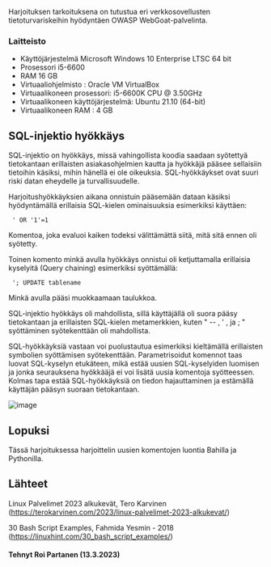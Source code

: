 


 Harjoituksen tarkoituksena on tutustua eri verkkosovellusten tietoturvariskeihin hyödyntäen OWASP WebGoat-palvelinta.
 
### Laitteisto
 
* Käyttöjärjestelmä	Microsoft Windows 10 Enterprise LTSC 64 bit
* Prosessori i5-6600
* RAM 16 GB
* Virtuaaliohjelmisto : Oracle VM VirtualBox
* Virtuaalikoneen prosessori: i5-6600K CPU @ 3.50GHz
* Virtuaalikoneen käyttöjärjestelmä: Ubuntu 21.10 (64-bit)
* Virtuaalikoneen RAM : 4 GB





## SQL-injektio hyökkäys 

SQL-injektio on hyökkäys, missä vahingollista koodia saadaan syötettyä tietokantaan erillaisten asiakasohjelmien kautta ja hyökkäjä pääsee sellaisiin tietoihin käsiksi, mihin hänellä ei ole oikeuksia. SQL-hyökkäykset ovat suuri riski datan eheydelle ja turvallisuudelle.

Harjoitushyökkäyksien aikana onnistuin pääsemään dataan käsiksi hyödyntämällä erillaisia SQL-kielen ominaisuuksia esimerkiksi käyttäen:

     ' OR '1'=1
     
Komentoa, joka evaluoi kaiken todeksi välittämättä siitä, mitä sitä ennen oli syötetty.
 
Toinen komento minkä avulla hyökkäys onnistui oli ketjuttamalla erillaisia kyselyitä (Query chaining) esimerkiksi syöttämällä:

     '; UPDATE tablename
    
 Minkä avulla pääsi muokkaamaan taulukkoa.
 
 SQL-injektio hyökkäys oli mahdollista, sillä käyttäjällä oli suora pääsy tietokantaan ja erillaisten SQL-kielen metamerkkien, kuten " -- , ' , ja ; " syöttäminen syötekenttään oli mahdollista.
 
 
 SQL-hyökkäyksiä vastaan voi puolustautua esimerkiksi kieltämällä erillaisten symbolien syöttämisen syötekenttään. Parametrisoidut komennot taas luovat SQL-kyselyn etukäteen, mikä estää uusien SQL-kyselyiden luomisen ja jonka seurauksena hyökkääjä ei voi lisätä uusia komentoja syötteessen. Kolmas tapa estää SQL-hyökkäyksiä on tiedon hajauttaminen ja estämällä käyttäjän pääsyn suoraan tietokantaan.
 
 
 
 ![image](https://user-images.githubusercontent.com/106889187/229304298-3239a758-829d-4214-90f2-c9e863b5b52d.png)




 ## Lopuksi 
 
 Tässä harjoituksessa harjoittelin uusien komentojen luontia Bahilla ja Pythonilla.
 
 
## Lähteet

Linux Palvelimet 2023 alkukevät, Tero Karvinen (https://terokarvinen.com/2023/linux-palvelimet-2023-alkukevat/)

30 Bash Script Examples, Fahmida Yesmin - 2018 (https://linuxhint.com/30_bash_script_examples/)


#### Tehnyt Roi Partanen (13.3.2023)
